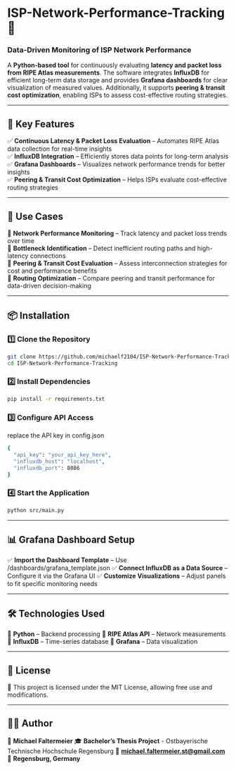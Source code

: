 # ISP-Network-Performance-Tracking 🚀  

### **Data-Driven Monitoring of ISP Network Performance**  
A **Python-based tool** for continuously evaluating **latency and packet loss from RIPE Atlas measurements**. The software integrates **InfluxDB** for efficient long-term data storage and provides **Grafana dashboards** for clear visualization of measured values. Additionally, it supports **peering & transit cost optimization**, enabling ISPs to assess cost-effective routing strategies.  

---

## **🌟 Key Features**  
✅ **Continuous Latency & Packet Loss Evaluation** – Automates RIPE Atlas data collection for real-time insights  
✅ **InfluxDB Integration** – Efficiently stores data points for long-term analysis  
✅ **Grafana Dashboards** – Visualizes network performance trends for better insights  
✅ **Peering & Transit Cost Optimization** – Helps ISPs evaluate cost-effective routing strategies  

---

## **📌 Use Cases**  
📍 **Network Performance Monitoring** – Track latency and packet loss trends over time  
📍 **Bottleneck Identification** – Detect inefficient routing paths and high-latency connections  
📍 **Peering & Transit Cost Evaluation** – Assess interconnection strategies for cost and performance benefits  
📍 **Routing Optimization** – Compare peering and transit performance for data-driven decision-making  

---

## **📦 Installation**  

### **1️⃣ Clone the Repository**  
```bash
git clone https://github.com/michaelf2104/ISP-Network-Performance-Tracking.git
cd ISP-Network-Performance-Tracking
```

### **2️⃣ Install Dependencies**
```bash
pip install -r requirements.txt
```

### **3️⃣ Configure API Access**
replace the API key in config.json
```bash
{
  "api_key": "your_api_key_here",
  "influxdb_host": "localhost",
  "influxdb_port": 8086
}
```

### **4️⃣ Start the Application**
```bash
python src/main.py
```

---

## **📊 Grafana Dashboard Setup**
✅ **Import the Dashboard Template** – Use /dashboards/grafana_template.json
✅ **Connect InfluxDB as a Data Source** – Configure it via the Grafana UI
✅ **Customize Visualizations** – Adjust panels to fit specific monitoring needs

---

## **🛠️ Technologies Used**
🔹 **Python** – Backend processing
🔹 **RIPE Atlas API** – Network measurements
🔹 **InfluxDB** – Time-series database
🔹 **Grafana** – Data visualization

---

## **📜 License**
📝 This project is licensed under the MIT License, allowing free use and modifications.

---

## **👨‍💻 Author**
👤 **Michael Faltermeier**
🎓 **Bachelor’s Thesis Project** - Ostbayerische Technische Hochschule Regensburg
📧 **michael.faltermeier.st@gmail.com**
📍 **Regensburg, Germany**

